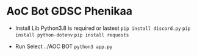# AoC Bot GDSC Phenikaa
- Install Lib
Python3.8 is required or lastest
`pip install discord.py`
`pip install python-dotenv`
`pip install requests`

- Run
Select ../AOC BOT
`python3 app.py`